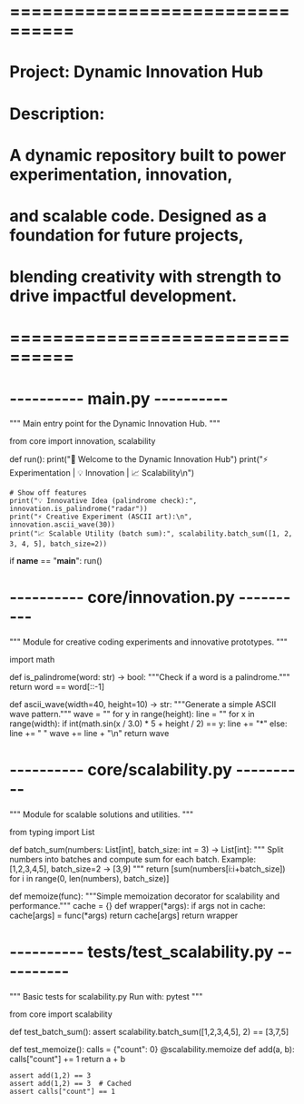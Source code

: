 # ================================
# Project: Dynamic Innovation Hub
# Description:
# A dynamic repository built to power experimentation, innovation,
# and scalable code. Designed as a foundation for future projects,
# blending creativity with strength to drive impactful development.
# ================================

# ---------- main.py ----------
"""
Main entry point for the Dynamic Innovation Hub.
"""

from core import innovation, scalability


def run():
    print("🚀 Welcome to the Dynamic Innovation Hub")
    print("⚡ Experimentation | 💡 Innovation | 📈 Scalability\n")

    # Show off features
    print("💡 Innovative Idea (palindrome check):", innovation.is_palindrome("radar"))
    print("⚡ Creative Experiment (ASCII art):\n", innovation.ascii_wave(30))
    print("📈 Scalable Utility (batch sum):", scalability.batch_sum([1, 2, 3, 4, 5], batch_size=2))


if __name__ == "__main__":
    run()


# ---------- core/innovation.py ----------
"""
Module for creative coding experiments and innovative prototypes.
"""

import math

def is_palindrome(word: str) -> bool:
    """Check if a word is a palindrome."""
    return word == word[::-1]

def ascii_wave(width=40, height=10) -> str:
    """Generate a simple ASCII wave pattern."""
    wave = ""
    for y in range(height):
        line = ""
        for x in range(width):
            if int(math.sin(x / 3.0) * 5 + height / 2) == y:
                line += "*"
            else:
                line += " "
        wave += line + "\n"
    return wave


# ---------- core/scalability.py ----------
"""
Module for scalable solutions and utilities.
"""

from typing import List

def batch_sum(numbers: List[int], batch_size: int = 3) -> List[int]:
    """
    Split numbers into batches and compute sum for each batch.
    Example: [1,2,3,4,5], batch_size=2 -> [3,9]
    """
    return [sum(numbers[i:i+batch_size]) for i in range(0, len(numbers), batch_size)]

def memoize(func):
    """Simple memoization decorator for scalability and performance."""
    cache = {}
    def wrapper(*args):
        if args not in cache:
            cache[args] = func(*args)
        return cache[args]
    return wrapper


# ---------- tests/test_scalability.py ----------
"""
Basic tests for scalability.py
Run with: pytest
"""

from core import scalability

def test_batch_sum():
    assert scalability.batch_sum([1,2,3,4,5], 2) == [3,7,5]

def test_memoize():
    calls = {"count": 0}
    @scalability.memoize
    def add(a, b):
        calls["count"] += 1
        return a + b

    assert add(1,2) == 3
    assert add(1,2) == 3  # Cached
    assert calls["count"] == 1
